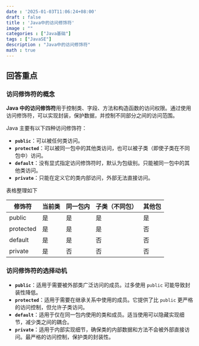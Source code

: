 ```yaml
---
date : '2025-01-03T11:06:24+08:00'
draft : false
title : 'Java中的访问修饰符'
image : ""
categories : ["Java基础"]
tags : ["JavaSE"]
description : "Java中的访问修饰符"
math : true
---
```


## 回答重点

### 访问修饰符的概念

**Java 中的访问修饰符**用于控制类、字段、方法和构造函数的访问权限。通过使用访问修饰符，可以实现封装，保护数据，并控制不同部分之间的访问范围。

Java 主要有以下四种访问修饰符：

- **`public`**：可以被任何类访问。
- **`protected`**：可以被同一包中的其他类访问，也可以被子类（即使子类在不同包中）访问。
- **`default`**：没有显式指定访问修饰符时，默认为包级别。只能被同一包中的其他类访问。
- **`private`**：只能在定义它的类内部访问，外部无法直接访问。

表格整理如下

| 修饰符    | 当前类 | 同一包内 | 子类（不同包） | 其他包 |
| --------- | ------ | -------- | -------------- | ------ |
| public    | 是     | 是       | 是             | 是     |
| protected | 是     | 是       | 是             | 否     |
| default   | 是     | 是       | 否             | 否     |
| private   | 是     | 否       | 否             | 否     |

### 访问修饰符的选择动机

- **`public`**：适用于需要被外部类广泛访问的成员。过多使用 `public` 可能导致封装性降低。
- **`protected`**：适用于需要在继承关系中使用的成员。它提供了比 `public` 更严格的访问控制，但允许子类访问。
- **`default`**：适用于仅在同一包内使用的类和成员。适当使用可以隐藏实现细节，减少类之间的耦合。
- **`private`**：适用于内部实现细节，确保类的内部数据和方法不会被外部直接访问。最严格的访问控制，保护类的封装性。